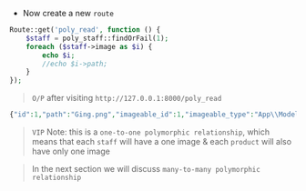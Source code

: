 - Now create a new `route`

````php
Route::get('poly_read', function () {
    $staff = poly_staff::findOrFail(1);
    foreach ($staff->image as $i) {
        echo $i;
        //echo $i->path;
    }
});
````

> `O/P` after visiting `http://127.0.0.1:8000/poly_read`

````php
{"id":1,"path":"Ging.png","imageable_id":1,"imageable_type":"App\\Models\\poly_staff","created_at":"2023-01-05T02:27:49.000000Z","updated_at":"2023-01-05T02:27:49.000000Z"}
````

> `VIP` Note: this is a `one-to-one polymorphic relationship`, which means that each `staff` will have a one image
> & each `product` will also have only one image

> In the next section we will discuss `many-to-many polymorphic relationship`